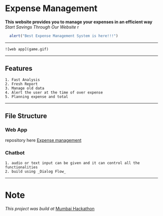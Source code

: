 # Expense Management

 **This website provides you to manage your expenses in an efficient way**
 *Start Savings Through Our Website* r

 ```javascript
   alert("Best Expense Management System is here!!!")
 ```  

---
    ![web app](game.gif)

---
## Features
    1. Fast Analysis
    2. Fresh Report
    3. Manage old data
    4. Alert the user at the time of over expense
    5. Planning expense and total

---

## File Structure
### Web App
repository here
[Expense management](https://github.com/rockankityadav/expense-manager)    
### Chatbot
    1. audio or text input can be given and it can control all the functionalities
    2. build using _Dialog Flow_
---

# Note
 _This project was build at_ [Mumbai Hackathon](https://github.com/MumbaiHackathon/)
